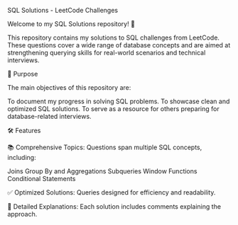 SQL Solutions - LeetCode Challenges

Welcome to my SQL Solutions repository! 🚀

This repository contains my solutions to SQL challenges from LeetCode. These questions cover a wide range of database concepts and are aimed at strengthening querying skills for real-world scenarios and technical interviews.

📌 Purpose

The main objectives of this repository are:

To document my progress in solving SQL problems.
To showcase clean and optimized SQL solutions.
To serve as a resource for others preparing for database-related interviews.

🛠️ Features

📚 Comprehensive Topics: Questions span multiple SQL concepts, including:

Joins
Group By and Aggregations
Subqueries
Window Functions
Conditional Statements

✅ Optimized Solutions: Queries designed for efficiency and readability.

📝 Detailed Explanations: Each solution includes comments explaining the approach.
